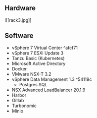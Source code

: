## Hardware
![[rack3.jpg]]

## Software
 - vSphere 7 Virtual Center ^afcf71
 - vSphere 7 ESXi Update 3
 - Tanzu Basic (Kubernetes)
 - Microsoft Active Directory
 - Docker
 - VMware NSX-T 3.2
 - vSphere Data Management 1.3 ^54119c
	 - Postgres SQL
 - NSX Advanced LoadBalancer  20.1.9
 - Harbor
 - Gitlab
 - Turbonomic
 - Minio